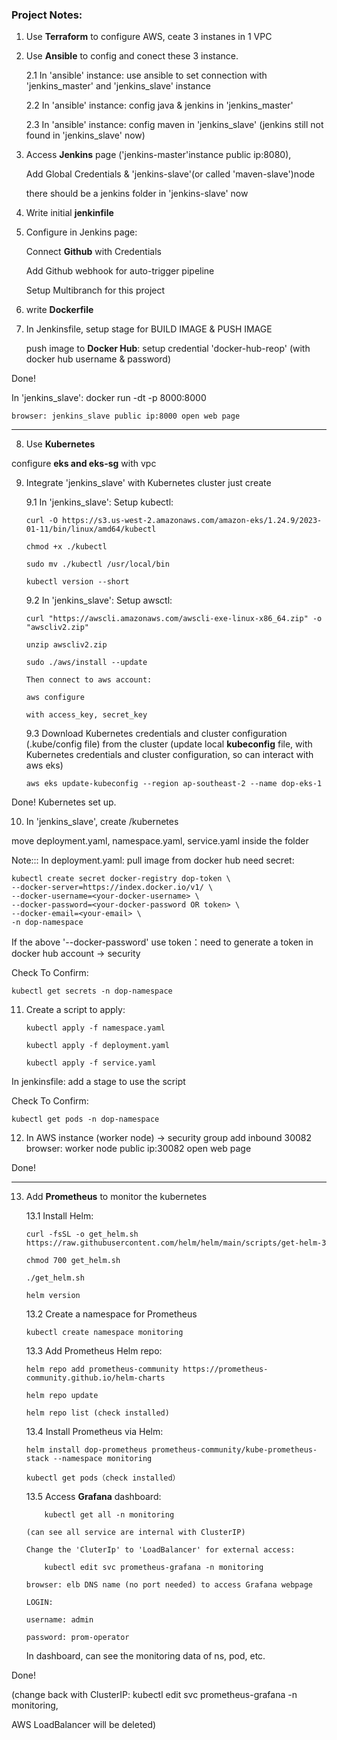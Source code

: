 <h3>Project Notes:</h3>

1. Use **Terraform** to configure AWS, ceate 3 instanes in 1 VPC

2. Use **Ansible** to config and conect these 3 instance.

   2.1 In 'ansible' instance: use ansible to set connection with 'jenkins_master' and 'jenkins_slave' instance

   2.2 In 'ansible' instance: config java & jenkins in 'jenkins_master'

   2.3 In 'ansible' instance: config maven in 'jenkins_slave' (jenkins still not found in 'jenkins_slave' now)

3. Access **Jenkins** page ('jenkins-master'instance public ip:8080),

   Add Global Credentials & 'jenkins-slave'(or called 'maven-slave')node

   there should be a jenkins folder in 'jenkins-slave' now

4. Write initial **jenkinfile**

5. Configure in Jenkins page:

   Connect **Github** with Credentials

   Add Github webhook for auto-trigger pipeline

   Setup Multibranch for this project

6. write **Dockerfile**

7. In Jenkinsfile, setup stage for BUILD IMAGE & PUSH IMAGE

   push image to **Docker Hub**: setup credential 'docker-hub-reop' (with docker hub username & password)

Done!

In 'jenkins_slave': docker run -dt -p 8000:8000 <dockerimageid>

    browser: jenkins_slave public ip:8000 open web page

---

8.  Use **Kubernetes**

configure **eks and eks-sg** with vpc

9.  Integrate 'jenkins_slave' with Kubernetes cluster just create

    9.1 In 'jenkins_slave': Setup kubectl:

        curl -O https://s3.us-west-2.amazonaws.com/amazon-eks/1.24.9/2023-01-11/bin/linux/amd64/kubectl

        chmod +x ./kubectl

        sudo mv ./kubectl /usr/local/bin

        kubectl version --short

    9.2 In 'jenkins_slave': Setup awsctl:

        curl "https://awscli.amazonaws.com/awscli-exe-linux-x86_64.zip" -o "awscliv2.zip"

        unzip awscliv2.zip

        sudo ./aws/install --update

        Then connect to aws account:

        aws configure

        with access_key, secret_key

    9.3 Download Kubernetes credentials and cluster configuration (.kube/config file) from the cluster (update local **kubeconfig** file, with Kubernetes credentials and cluster configuration, so can interact with aws eks)

        aws eks update-kubeconfig --region ap-southeast-2 --name dop-eks-1

Done! Kubernetes set up.

10. In 'jenkins_slave', create /kubernetes

move deployment.yaml, namespace.yaml, service.yaml inside the folder

Note::: In deployment.yaml: pull image from docker hub need secret: </br>

    kubectl create secret docker-registry dop-token \
    --docker-server=https://index.docker.io/v1/ \
    --docker-username=<your-docker-username> \
    --docker-password=<your-docker-password OR token> \
    --docker-email=<your-email> \
    -n dop-namespace

If the above '--docker-password' use token：need to generate a token in docker hub account -> security </br>

Check To Confirm:

    kubectl get secrets -n dop-namespace

11. Create a script to apply: </br>

        kubectl apply -f namespace.yaml

        kubectl apply -f deployment.yaml

        kubectl apply -f service.yaml

In jenkinsfile: add a stage to use the script </br>

Check To Confirm:

    kubectl get pods -n dop-namespace

12. In AWS instance (worker node) -> security group add inbound 30082 </br>
    browser: worker node public ip:30082 open web page

Done!

---

13. Add **Prometheus** to monitor the kubernetes

    13.1 Install Helm:

        curl -fsSL -o get_helm.sh https://raw.githubusercontent.com/helm/helm/main/scripts/get-helm-3

        chmod 700 get_helm.sh

        ./get_helm.sh

        helm version

    13.2 Create a namespace for Prometheus

        kubectl create namespace monitoring

    13.3 Add Prometheus Helm repo:

        helm repo add prometheus-community https://prometheus-community.github.io/helm-charts

        helm repo update

        helm repo list (check installed)

    13.4 Install Prometheus via Helm:

        helm install dop-prometheus prometheus-community/kube-prometheus-stack --namespace monitoring

        kubectl get pods（check installed）

    13.5 Access **Grafana** dashboard:

            kubectl get all -n monitoring

        (can see all service are internal with ClusterIP)

        Change the 'CluterIp' to 'LoadBalancer' for external access:

            kubectl edit svc prometheus-grafana -n monitoring

        browser: elb DNS name (no port needed) to access Grafana webpage

        LOGIN:

        username: admin

        password: prom-operator

    In dashboard, can see the monitoring data of ns, pod, etc.

Done!

(change back with ClusterIP: kubectl edit svc prometheus-grafana -n monitoring,

AWS LoadBalancer will be deleted)
